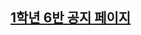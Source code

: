 ## [1학년 6반 공지 페이지](link=https://annyeong-one.github.io/gshs106_gongji/, "이 텍스트는 어디에 나오는거임? 이걸 읽고 있다면 알려주셈")
